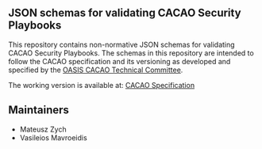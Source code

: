 ## JSON schemas for validating CACAO Security Playbooks

This repository contains non-normative JSON schemas for validating CACAO Security Playbooks. The schemas in this repository are intended to follow the CACAO specification and its versioning as developed and specified by the [OASIS CACAO Technical Committee](https://www.oasis-open.org/committees/cacao).

The working version is available at: [CACAO Specification](https://docs.google.com/document/d/144kgoCnZbxc0CXms3EeACf4Sz84lmEt88JoVr4FnmSc/)

## Maintainers
- Mateusz Zych  
- Vasileios Mavroeidis

